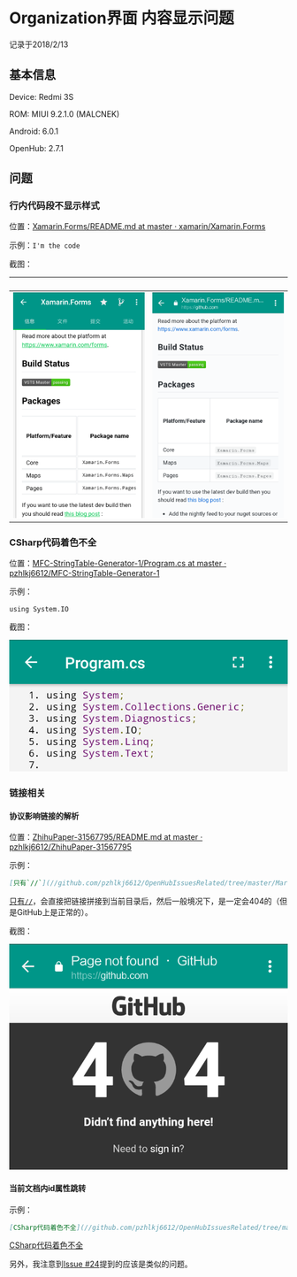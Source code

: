 # Organization界面 内容显示问题

记录于2018/2/13

## 基本信息

Device: Redmi 3S

ROM: MIUI 9.2.1.0 (MALCNEK)

Android: 6.0.1

OpenHub: 2.7.1

## 问题

### 行内代码段不显示样式

位置：[Xamarin.Forms/README.md at master · xamarin/Xamarin.Forms](https://github.com/xamarin/Xamarin.Forms/blob/master/README.md)

示例：`I'm the code`

截图：

&nbsp; | &nbsp;
------------ | -------------
![](https://github.com/pzhlkj6612/OpenHubIssuesRelated/blob/master/Markdown-Code-Link-Format_20180213/20180213115121_com.thirtydegreesray.openhub_CodeStyle_F.png) | ![](https://github.com/pzhlkj6612/OpenHubIssuesRelated/blob/master/Markdown-Code-Link-Format_20180213/20180213115209_com.thirtydegreesray.openhub_CodeStyle_T.png)

### CSharp代码着色不全

位置：[MFC-StringTable-Generator-1/Program.cs at master · pzhlkj6612/MFC-StringTable-Generator-1](https://github.com/pzhlkj6612/MFC-StringTable-Generator-1/blob/master/MFC-StringTable-Generator-1/Program.cs)

示例：
``` CSharp
using System.IO
```

截图：

![](https://github.com/pzhlkj6612/OpenHubIssuesRelated/blob/master/Markdown-Code-Link-Format_20180213/20180213115026_com.thirtydegreesray.openhub_CSharp-System_IO.png)

### 链接相关

#### 协议影响链接的解析

位置：[ZhihuPaper-31567795/README.md at master · pzhlkj6612/ZhihuPaper-31567795](https://github.com/pzhlkj6612/ZhihuPaper-31567795/blob/master/README.md)

示例：
``` Markdown
[只有`//`](//github.com/pzhlkj6612/OpenHubIssuesRelated/tree/master/Markdown-Code-Link-Format_20180213)
```
[只有`//`](//github.com/pzhlkj6612/OpenHubIssuesRelated/tree/master/Markdown-Code-Link-Format_20180213)，会直接把链接拼接到当前目录后，然后一般境况下，是一定会404的（但是GitHub上是正常的）。

截图：

![](https://github.com/pzhlkj6612/OpenHubIssuesRelated/blob/master/Markdown-Code-Link-Format_20180213/20180213134540_com.thirtydegreesray.openhub_404.png)

#### 当前文档内id属性跳转

示例：
``` Markdown
[CSharp代码着色不全](//github.com/pzhlkj6612/OpenHubIssuesRelated/tree/master/Markdown-Code-Link-Format_20180213#csharp%E4%BB%A3%E7%A0%81%E7%9D%80%E8%89%B2%E4%B8%8D%E5%85%A8)
```
[CSharp代码着色不全](//github.com/pzhlkj6612/OpenHubIssuesRelated/tree/master/Markdown-Code-Link-Format_20180213#csharp%E4%BB%A3%E7%A0%81%E7%9D%80%E8%89%B2%E4%B8%8D%E5%85%A8)

另外，我注意到[Issue #24](https://github.com/ThirtyDegreesRay/OpenHub/issues/24)提到的应该是类似的问题。